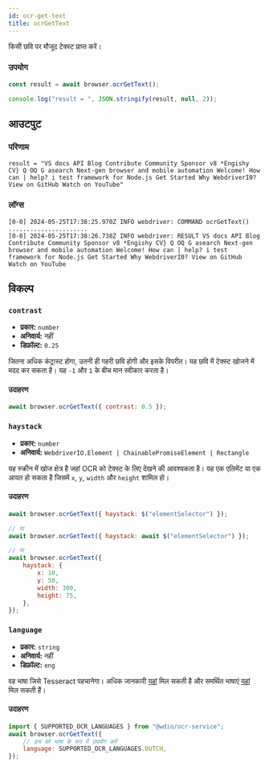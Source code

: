 ```yaml
---
id: ocr-get-text
title: ocrGetText
---
```


किसी छवि पर मौजूद टेक्स्ट प्राप्त करें।

### उपयोग

```js
const result = await browser.ocrGetText();

console.log("result = ", JSON.stringify(result, null, 2));
```

## आउटपुट

### परिणाम

```logs
result = "VS docs API Blog Contribute Community Sponsor v8 *Engishy CV} Q OQ G asearch Next-gen browser and mobile automation Welcome! How can | help? i test framework for Node.js Get Started Why WebdriverI0? View on GitHub Watch on YouTube"
```

### लॉग्स

```log
[0-0] 2024-05-25T17:38:25.970Z INFO webdriver: COMMAND ocrGetText()
......................
[0-0] 2024-05-25T17:38:26.738Z INFO webdriver: RESULT VS docs API Blog Contribute Community Sponsor v8 *Engishy CV} Q OQ G asearch Next-gen browser and mobile automation Welcome! How can | help? i test framework for Node.js Get Started Why WebdriverI0? View on GitHub Watch on YouTube
```

## विकल्प

### `contrast`

-   **प्रकार:** `number`
-   **अनिवार्य:** नहीं
-   **डिफ़ॉल्ट:** `0.25`

जितना अधिक कंट्रास्ट होगा, उतनी ही गहरी छवि होगी और इसके विपरीत। यह छवि में टेक्स्ट खोजने में मदद कर सकता है। यह `-1` और `1` के बीच मान स्वीकार करता है।

#### उदाहरण

```js
await browser.ocrGetText({ contrast: 0.5 });
```

### `haystack`

-   **प्रकार:** `number`
-   **अनिवार्य:** `WebdriverIO.Element | ChainablePromiseElement | Rectangle`

यह स्क्रीन में खोज क्षेत्र है जहां OCR को टेक्स्ट के लिए देखने की आवश्यकता है। यह एक एलिमेंट या एक आयत हो सकता है जिसमें `x`, `y`, `width` और `height` शामिल हो।

#### उदाहरण

```js
await browser.ocrGetText({ haystack: $("elementSelector") });

// या
await browser.ocrGetText({ haystack: await $("elementSelector") });

// या
await browser.ocrGetText({
    haystack: {
        x: 10,
        y: 50,
        width: 300,
        height: 75,
    },
});
```

### `language`

-   **प्रकार:** `string`
-   **अनिवार्य:** नहीं
-   **डिफ़ॉल्ट:** `eng`

वह भाषा जिसे Tesseract पहचानेगा। अधिक जानकारी [यहां](https://tesseract-ocr.github.io/tessdoc/Data-Files-in-different-versions) मिल सकती है और समर्थित भाषाएं [यहां](https://github.com/webdriverio/visual-testing/blob/main/packages/ocr-service/src/utils/constants.ts) मिल सकती हैं।

#### उदाहरण

```js
import { SUPPORTED_OCR_LANGUAGES } from "@wdio/ocr-service";
await browser.ocrGetText({
    // डच को भाषा के रूप में उपयोग करें
    language: SUPPORTED_OCR_LANGUAGES.DUTCH,
});
```